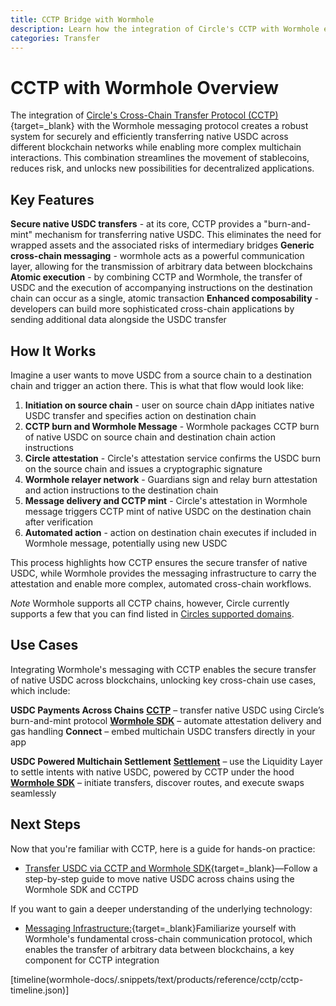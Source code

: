 ```yaml
---
title: CCTP Bridge with Wormhole
description: Learn how the integration of Circle's CCTP with Wormhole enables secure and efficient native USDC transfers and complex cross-chain interactions.
categories: Transfer
---
```


# CCTP with Wormhole Overview 

The integration of [Circle's Cross-Chain Transfer Protocol (CCTP)](https://www.circle.com/cross-chain-transfer-protocol){target=\_blank}  with the Wormhole messaging protocol creates a robust system for securely and efficiently transferring native USDC across different blockchain networks while enabling more complex multichain interactions. This combination streamlines the movement of stablecoins, reduces risk, and unlocks new possibilities for decentralized applications.

## Key Features

**Secure native USDC transfers** - at its core, CCTP provides a "burn-and-mint" mechanism for transferring native USDC. This eliminates the need for wrapped assets and the associated risks of intermediary bridges
**Generic cross-chain messaging** - wormhole acts as a powerful communication layer, allowing for the transmission of arbitrary data between blockchains
**Atomic execution** - by combining CCTP and Wormhole, the transfer of USDC and the execution of accompanying instructions on the destination chain can occur as a single, atomic transaction
**Enhanced composability** - developers can build more sophisticated cross-chain applications by sending additional data alongside the USDC transfer

## How It Works

Imagine a user wants to move USDC from a source chain to a destination chain and trigger an action there. This is what that flow would look like:


1.  **Initiation on source chain** - user on source chain dApp initiates native USDC transfer and specifies action on destination chain
2.  **CCTP burn and Wormhole Message** - Wormhole packages CCTP burn of native USDC on source chain and destination chain action instructions
3.  **Circle attestation** -  Circle's attestation service confirms the USDC burn on the source chain and issues a cryptographic signature
4.  **Wormhole relayer network** - Guardians sign and relay burn attestation and action instructions to the destination chain
5.  **Message delivery and CCTP mint** - Circle's attestation in Wormhole message triggers CCTP mint of native USDC on the destination chain after verification
6.  **Automated action** - action on destination chain executes if included in Wormhole message, potentially using new USDC

This process highlights how CCTP ensures the secure transfer of native USDC, while Wormhole provides the messaging infrastructure to carry the attestation and enable more complex, automated cross-chain workflows.

_Note_ Wormhole supports all CCTP chains, however, Circle currently supports a few that you can find listed in [Circles supported domains](https://developers.circle.com/stablecoins/supported-domains). 

## Use Cases

Integrating Wormhole's messaging with CCTP enables the secure transfer of native USDC across blockchains, unlocking key cross-chain use cases, which include:

**USDC Payments Across Chains**
[**CCTP**]() – transfer native USDC using Circle’s burn-and-mint protocol
[**Wormhole SDK**]() – automate attestation delivery and gas handling
**Connect** – embed multichain USDC transfers directly in your app

**USDC Powered Multichain Settlement**
[**Settlement**]() – use the Liquidity Layer to settle intents with native USDC, powered by CCTP under the hood
[**Wormhole SDK**]() – initiate transfers, discover routes, and execute swaps seamlessly

## Next Steps

Now that you're familiar with CCTP, here is a guide for hands-on practice:

- [Transfer USDC via CCTP and Wormhole SDK](/docs/tutorials/typescript-sdk/usdc-via-cctp/){target=\_blank}—Follow a step-by-step guide to move native USDC across chains using the Wormhole SDK and CCTPD

If you want to gain a deeper understanding of the underlying technology:

- [Messaging Infrastructure:](/docs/learn/messaging/){target=\_blank}Familiarize yourself with Wormhole's fundamental cross-chain communication protocol, which enables the transfer of arbitrary data between blockchains, a key component for CCTP integration


[timeline(wormhole-docs/.snippets/text/products/reference/cctp/cctp-timeline.json)]
